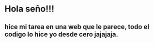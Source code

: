 # Hola seño!!!
## hice mi tarea en una web que le parece, todo el codigo lo hice yo desde cero jajajaja.
